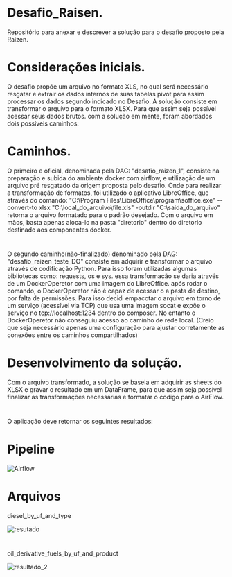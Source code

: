 # Desafio_Raisen.
Repositório para anexar e descrever a solução para o desafio proposto pela Raízen.



# Considerações iniciais.
O desafio propõe um arquivo no formato XLS, no qual será necessário resgatar e extrair os dados internos de suas tabelas pivot
para assim processar os dados segundo indicado no Desafio.
A solução consiste em transformar o arquivo para o formato XLSX. Para que assim seja possível acessar seus dados brutos.
com a solução em mente, foram abordados dois possíveis caminhos:

# Caminhos.
O primeiro e oficial, denominada pela DAG: "desafio_raizen_1", consiste na preparação e subida do ambiente docker com airflow,
e utilização de um arquivo pré resgatado da origem proposta pelo desafio.
Onde para realizar a transformação de formatos, foi utilizado o aplicativo LibreOffice, que através do comando:
"C:\Program Files\LibreOffice\program\soffice.exe" --convert-to xlsx "C:\local_do_arquivo\file.xls" -outdir "C:\saida_do_arquivo"
retorna o arquivo formatado para o padrão desejado.
Com o arquivo em mãos, basta apenas aloca-lo na pasta "diretorio" dentro do diretorio destinado aos componentes docker.
# 
O segundo caminho(não-finalizado) denominado pela DAG: "desafio_raizen_teste_DO" consiste em adquirir e transformar o arquivo através de codificação Python.
Para isso foram utilizadas algumas biblíotecas como: requests, os e sys.
essa transformação se daria através de um DockerOperetor com uma imagem do LibreOffice.
após rodar o comando, o DockerOperetor não é capaz de acessar o a pasta de destino, por falta de permissões.
Para isso decidi empacotar o arquivo em torno de um serviço (acessível via TCP) que usa uma imagem socat e expõe o serviço no tcp://localhost:1234 dentro do composer.
No entanto o DockerOperetor não conseguiu acesso ao caminho de rede local. (Creio que seja necessário apenas uma configuração para ajustar corretamente as conexões entre os caminhos compartilhados)

# Desenvolvimento da solução.
Com o arquivo transformado, a solução se baseia em adquirir as sheets do XLSX e gravar o resultado em um DataFrame, para que assim seja possível finalizar as transformações necessárias
e formatar o codigo para o AirFlow.
#
O aplicação deve retornar os seguintes resultados:

# Pipeline


![Airflow](https://user-images.githubusercontent.com/86423797/162024150-e88d4e2c-7fc0-4098-961a-234e01cd0b60.png)

# Arquivos
diesel_by_uf_and_type

![resutado](https://user-images.githubusercontent.com/86423797/162025865-f0112e30-07f7-4174-bbf1-a3d698673b7a.png)

#

oil_derivative_fuels_by_uf_and_product

![resultado_2](https://user-images.githubusercontent.com/86423797/162026757-0b666a95-38b2-4c3b-bb9d-198678bef608.png)


